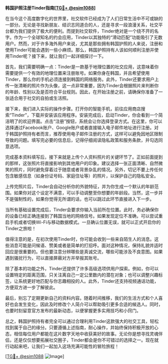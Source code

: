 **韩国护照注册Tinder指南[[TG💪+ @esim1088](https://t.me/s/esim1088)]**

在当今这个高度数字化的世界里，社交软件已经成为了人们日常生活中不可或缺的一部分。无论是寻找新朋友、结识志同道合的人，还是寻求一段浪漫关系，社交平台都为我们提供了极大的便利。而提到社交软件，Tinder绝对是一个绕不开的名字。作为一个全球知名的约会应用，Tinder以其独特的“滑动匹配”功能吸引了无数用户。然而，对于许多海外用户来说，尤其是那些拥有韩国护照的人来说，注册和使用Tinder可能会遇到一些小麻烦。那么，韩国护照持有人该如何顺利注册并使用Tinder呢？接下来，就让我们一起详细探讨一下。

首先，我们需要明确一点：Tinder是一款基于地理位置的社交应用，这意味着你需要提供一个有效的地理位置来注册账号。如果你身在韩国，并且希望使用Tinder，那么你的手机必须连接到韩国的网络服务。此外，Tinder还要求用户上传一张清晰的照片作为头像，这一点非常重要，因为Tinder会根据照片来判断你的年龄、性别以及是否符合平台规则。因此，在开始注册之前，请确保你准备了一张适合用于社交的自拍或生活照。

接下来，我们进入实际的操作步骤。打开你的智能手机，前往应用商店搜索“Tinder”，下载并安装该应用程序。安装完成后，启动Tinder，你会看到一个简洁明了的欢迎界面。点击“注册”按钮，系统会让你选择登录方式。在这里，你可以选择通过Facebook账户、Google账户或者直接输入电子邮件地址进行注册。对于韩国护照持有者而言，推荐使用电子邮件注册的方式，这样可以避免因地区限制导致的问题。填写完必要的信息后，记得仔细阅读隐私政策和服务条款，并勾选同意选项。

完成基本资料填写后，接下来就是上传个人资料照片的关键环节了。正如前面提到的那样，这张照片将直接影响到其他用户的印象。建议选择一张正面清晰、自然微笑的照片，同时避免穿着过于随意或者背景杂乱的情况。另外，切记不要上传任何包含敏感信息（如身份证号码、家庭住址等）的照片，以保护自己的隐私安全。

上传完照片后，Tinder会自动分析你的外貌特征，并为你生成一个默认的年龄范围。如果你对这个设定不满意，可以手动调整至你想要的年龄段。当然，这一步并不是强制性的，如果你觉得无所谓的话，也可以跳过此环节直接进入下一步。

当所有基础设置完成后，Tinder会要求你输入当前所在位置。此时，务必确保你的设备已经正确连接到了韩国当地的网络信号。如果发现定位不准确，可以尝试重启手机或者切换Wi-Fi与移动数据模式。一旦确认位置无误，就可以正式开启你的Tinder之旅啦！

值得注意的是，在初次使用Tinder时，你可能会收到一些来自陌生人的消息。这些消息可能是问候语、赞美或者是简单的打招呼。面对这种情况，保持礼貌并适时回应是很重要的。但也要注意分辨哪些是真诚交流，哪些可能涉及不良意图。如果遇到骚扰行为，可以直接屏蔽对方并举报其账号。

除了基本的功能之外，Tinder还提供了许多高级选项供用户探索。例如，你可以设置特定的距离范围，只关注离自己一定公里数内的潜在对象；也可以调整兴趣标签，让系统更好地匹配与你志趣相投的人。此外，Tinder还支持视频通话功能，方便双方进一步了解彼此。

最后，别忘了定期更新自己的资料内容。随着时间推移，我们的生活方式和个人喜好也会发生变化，因此及时修改个人简介可以帮助吸引更多合适的候选人。同时，也要时刻留意官方发布的最新动态，以便掌握更多实用技巧和小窍门。

总之，韩国护照持有者完全可以通过合理利用Tinder这款强大的社交工具，轻松找到属于自己的缘分。只要遵循上述指南，耐心操作，并始终保持积极开放的心态，相信每位用户都能在这片数字天地中收获美好的故事。无论你是想寻找灵魂伴侣，还是仅仅想要拓展社交圈子，Tinder都会是你不可错过的选择之一。现在就行动起来吧，让我们一起加入这场充满可能性的冒险旅程！

[[TG💪+ @esim1088](https://t.me/s/esim1088) ![Image](https://i.postimg.cc/4NQfJmqS/Snipaste-2025-05-13-00-14-12.png)]